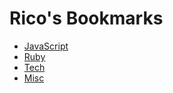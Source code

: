 Rico's Bookmarks
================

* [JavaScript](JavaScript.md)
* [Ruby](Ruby.md)
* [Tech](Tech.md)
* [Misc](Misc.md)

